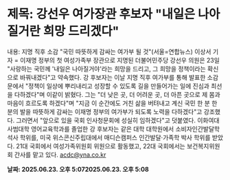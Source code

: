 # **제목: 강선우 여가장관 후보자 "내일은 나아질거란 희망 드리겠다"**

  내용: 지명 직후 소감 "국민 따뜻하게 감싸는 여가부 될 것"(서울=연합뉴스) 이상서 기자 = 이재명 정부의 첫 여성가족부 장관으로 지명된 더불어민주당 강선우 의원은 23일 "사랑하는 국민께 '내일은 나아질거야'라는 희망을 드리고, 그 희망을 정책이라는 확신으로 바꿔내겠다"고 약속했다.    강 후보자는 이날 지명 직후 여가부를 통해 발표한 소감문에서 "정책이 일상에 뿌리내리고 성장할 수 있도록 길을 만들어가는 일에 진심과 최선을 다하겠다"며 이같이 밝혔다.    그는 "더 낮은 곳, 더 어려운 곳, 더 아픈 곳으로 제 몸과 마음이 흐르도록 하겠다"며 "지금 이 순간에도 거친 삶을 버텨내고 계신 국민 한 분 한 분의 발을 따뜻하게 감싸는 이재명 정부의 여가부가 되도록 노력을 다하겠다"고 강조했다.    그러면서 "앞으로 있을 국회 인사청문회에 성실히 임하겠다"고 덧붙였다.    이화여대 사범대학 영어교육학과를 졸업한 강 후보자는 같은 대학 대학원에서 소비자인간발달학 석사 학위를, 미국 위스콘신주립대에서 매디슨캠퍼스 인간발달·가족학 박사 학위를 받았다.    21대 국회에서 여성가족위원회 위원으로 활동했고, 22대 국회에서는 보건복지위원회 간사를 맡고 있다.    acdc@yna.co.kr

  **날짜: 2025.06.23. 오후 5:072025.06.23. 오후 5:08**